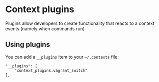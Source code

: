 # Context plugins

Plugins allow developers to create functionality that reacts to a context events (namely when commands run)

## Using plugins

You can add a `__plugins` item to your `~/.contexts` file:

    "__plugins": [
		"context_plugins.vagrant_switch"
	],